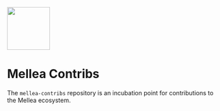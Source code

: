 <img src="https://github.com/generative-computing/mellea-contribs/raw/main/mellea-contribs.jpg" height=100>


# Mellea Contribs

The `mellea-contribs` repository is an incubation point for contributions to
the Mellea ecosystem.
